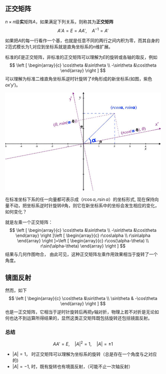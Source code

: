 ## 正交矩阵
$n \times n$级**实**矩阵$A$，如果满足下列关系，则称其为**正交矩阵**
$$
A'A=E=AA', \quad A^{-1}=A'
$$

如果把$A$的每一行看作一个基，也就是任意不同的两行之间内积为零，而其自身的$2$范式模长为$1$,对应到坐标系就是直角坐标系的$n$维扩展。

标准的$E$是正交矩阵，非标准的正交矩阵可以理解为$E$的旋转或各轴的取反，例如
$$
\left [ \begin{array}{c} \cos\theta &\sin\theta \\
-\sin\theta &\cos\theta \end{array} \right ]
$$
可以理解为标准二维直角坐标系逆时针旋转了$\theta$角形成的新坐标系(如图，紫色$ox'y'$)。

![tranfer](transfer.jpg)

在标准坐标下系的任一向量都可表示成$（r\cos\alpha,r\sin\alpha）$的坐标形式, 现在保持向量不动，把坐标系逆时针旋转$\theta$角，则它在新坐标系中的坐标会发生相应的变化，如何变化？

就是左乘一个正交矩阵：
$$
\left [ \begin{array}{c} \cos\theta &\sin\theta \\
-\sin\theta &\cos\theta \end{array} \right ]\left [ \begin{array}{c} r\cos\alpha \\ r\sin\alpha \end{array} \right ]=\left [ \begin{array}{c} r\cos(\alpha-\theta) \\ r\sin(\alpha-\theta) \end{array} \right ]
$$
结果与几何作图吻合， 由此可见，这种正交矩阵左乘作用效果相当于旋转了一个角度。

## 镜面反射

然而，如下
$$
\left [ \begin{array}{c} \cos\theta &\sin\theta \\
\sin\theta & -\cos\theta \end{array} \right ]
$$ 
也是一正交矩阵，它相当于逆时针旋转后再把$y$轴对折，物理上若不对折是无论如何也达不到运算所得结果的，显然这类正交矩阵既包括旋转还包括镜面反射。

### 总结
$$AA'=E, \quad |A|^2=1,\quad |A|=±1$$
- $|A|=1$， 时正交矩阵可以理解为坐标系的旋转（总是存在一个角度与之对应的)
- $|A|=-1$, 时，既有旋转也有境面反射，（可能不止一次轴反射）

